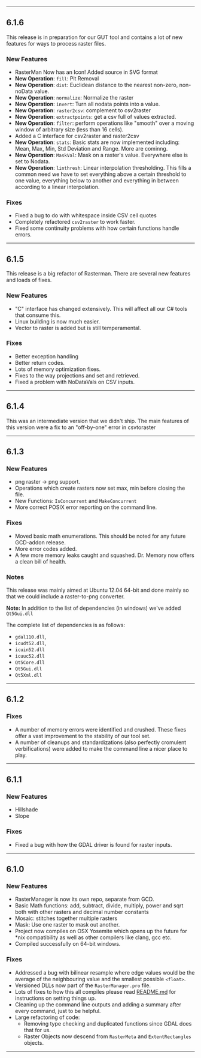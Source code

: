 --------------------------------

## 6.1.6

This release is in preparation for our GUT tool and contains a lot of new features for ways to process raster files.

### New Features

* RasterMan Now has an Icon! Added source in SVG format
* **New Operation**: `fill`: Pit Removal
* **New Operation**: `dist`: Euclidean distance to the nearest non-zero, non-noData value.  
* **New Operation**: `normalize`: Normalize the raster
* **New Operation**: `invert`: Turn all nodata points into a value.
* **New Operation**: `raster2csv`: complement to csv2raster
* **New Operation**: `extractpoints`: get a csv full of values extracted.
* **New Operation**: `filter`: perform operations like "smooth" over a moving window of arbitrary size (less than 16 cells).
* Added a C interface for csv2raster and raster2csv
* **New Operation**: `stats`: Basic stats are now implemented including: Mean, Max, Min, Std Deviation and Range. More are cominng.
* **New Operation**: `MaskVal`: Mask on a raster's value. Everywhere else is set to Nodata.
* **New Operation**: `linthresh`: Linear interpolation thresholding. This fills a common need we have to set everything above a certain threshold to one value, everything below to another and everything in between according to a linear interpolation.

### Fixes

* Fixed a bug to do with whitespace inside CSV cell quotes
* Completely refactored `csv2raster` to work faster.
* Fixed some continuity problems with how certain functions handle errors.

--------------------------------

## 6.1.5

This release is a big refactor of Rasterman. There are several new features and loads of fixes.

### New Features

* "C" interface has changed extensively. This will affect all our C# tools that consume this.
* Linux building is now much easier.
* Vector to raster is added but is still temperamental.

### Fixes

* Better exception handling
* Better return codes.
* Lots of memory optimization fixes.
* Fixes to the way projections and set and retrieved.
* Fixed a problem with NoDataVals on CSV inputs.

--------------------------------

## 6.1.4

This was an intermediate version that we didn't ship. The main features of this version were a fix to an "off-by-one" error in csvtoraster

--------------------------------

## 6.1.3

### New Features

* png raster -> png support. 
* Operations which create rasters now set max, min before closing the file.
* New Functions: `IsConcurrent` and `MakeConcurrent`
* More correct POSIX error reporting on the command line.

### Fixes

* Moved basic math enumerations. This should be noted for any future GCD-addon release.
* More error codes added.
* A few more memory leaks caught and squashed. Dr. Memory now offers a clean bill of health.

### Notes

This release was mainly aimed at Ubuntu 12.04 64-bit and done mainly so that we could include a raster-to-png converter.

**Note:** In addition to the list of dependencies (in windows) we've added `Qt5Gui.dll`

The complete list of dependencies is as follows:

* `gdal110.dll`, 
* `icudt52.dll`, 
* `icuin52.dll`
* `icuuc52.dll`
* `Qt5Core.dll`
* `Qt5Gui.dll`
* `Qt5Xml.dll`

--------------------------------

## 6.1.2

### Fixes

* A number of memory errors were identified and crushed. These fixes offer a vast improvement to the stability of our tool set.
* A number of cleanups and standardizations (also perfectly cromulent verbifications) were added to make the command line a nicer place to play.

--------------------------------

## 6.1.1

### New Features

* Hillshade
* Slope

### Fixes

* Fixed a bug with how the GDAL driver is found for raster inputs.

--------------------------------

## 6.1.0

### New Features

* RasterManager is now its own repo, separate from GCD.
* Basic Math functions: add, subtract, divide, multiply, power and sqrt both with other rasters and decimal number constants
* Mosaic: stitches together multiple rasters
* Mask: Use one raster to mask out another.
* Project now compiles on OSX Yosemite which opens up the future for *nix compatibility as well as other compilers like clang, gcc etc.
* Compiled successfully on 64-bit windows.


### Fixes

* Addressed a bug with bilinear resample where edge values would be the average of the neighbouring value and the smallest possible `<float>`.
* Versioned DLLs now part of the `RasterManager.pro` file.
* Lots of fixes to how this all compiles please read [README.md](./README.md) for instructions on setting things up.
* Cleaning up the command line outputs and adding a summary after every command, just to be helpful.
* Large refactoring of code:
    * Removing type checking and duplicated functions since GDAL does that for us. 
    * Raster Objects now descend from `RasterMeta` and `ExtentRectangles` objects.

--------------------------------